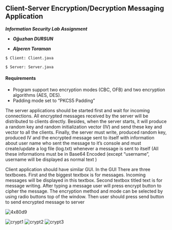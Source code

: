 ## Client-Server Encryption/Decryption Messaging Application

***Information Security Lab Assignment*** 


- ***Oğuzhan DURSUN*** 


- ***Alperen Toraman*** 

`$ Client: Client.java`

`$ Server: Server.java`

#### Requirements
- Program support two encryption modes (CBC, OFB) and two encryption algorithms (AES, DES).
- Padding mode set to “PKCS5 Padding”

The server applications should be started first and wait for incoming connections. All encrypted messages received by the server will be distributed to clients directly. Besides, when the server starts, it will produce a random key and
random initialization vector (IV) and send these key and vector to all the clients. Finally, the server must write, produced random key, produced IV and the encrypted message sent to itself with information about user name who sent the
message to it’s console and must create/update a log file (log.txt) whenever a message is sent to itself (All these informations must be in Base64 Encoded (except “username”, username will be displayed as normal text )


Client application should have similar GUI. In the GUI There are three textboxes. First and the biggest textbox is for messages. Incoming messages will be displayed in this textbox. Second textbox titled text is for
message writing. After typing a message user will press encrypt button to cipher the message. The encryption method and mode can be selected by using radio buttons top of the window. Then user should press send button to send encrypted message to server

![4x80d9](https://user-images.githubusercontent.com/72974967/107277864-149d6580-6a66-11eb-9c21-823d57dcae6f.gif)

![crypt1](https://user-images.githubusercontent.com/72974967/107280271-2a605a00-6a69-11eb-9a9f-8302311789ff.png)
![crypt2](https://user-images.githubusercontent.com/72974967/107280277-2d5b4a80-6a69-11eb-862d-1e774f48605f.png)
![crypt3](https://user-images.githubusercontent.com/72974967/107280284-2fbda480-6a69-11eb-808f-8a49115827ec.png)

